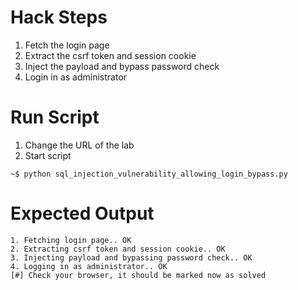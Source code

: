 # Hack Steps

1. Fetch the login page
2. Extract the csrf token and session cookie
3. Inject the payload and bypass password check
4. Login in as administrator

# Run Script

1. Change the URL of the lab
2. Start script

```
~$ python sql_injection_vulnerability_allowing_login_bypass.py
```

# Expected Output

```
1. Fetching login page.. OK
2. Extracting csrf token and session cookie.. OK
3. Injecting payload and bypassing password check.. OK
4. Logging in as administrator.. OK
[#] Check your browser, it should be marked now as solved
```
